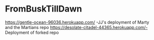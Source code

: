# FromBuskTillDawn
https://gentle-ocean-96036.herokuapp.com/ -JJ's deployment of Marty and the Martians repo
https://desolate-citadel-44365.herokuapp.com/- Deployment of forked repo